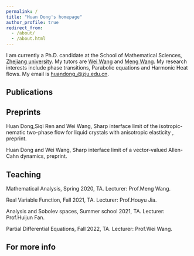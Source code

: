 ```yaml
---
permalink: /
title: "Huan Dong's homepage"
author_profile: true
redirect_from: 
  - /about/
  - /about.html
---
```


I am currently a Ph.D. candidate at the School of Mathematical Sciences, [Zhejiang university](http://www.math.zju.edu.cn/). My tutors are [Wei Wang](https://person.zju.edu.cn/en/wangw07#:~) and [Meng Wang](https://person.zju.edu.cn/0004263/571645.html). My research interests include  phase transitions, Parabolic equations and Harmonic Heat flows. My email is [huandong_@zju.edu.cn](maitio:huandong_@zju.edu.cn).

Publications
------

Preprints
------
  Huan Dong,Siqi Ren and Wei Wang,  Sharp interface limit of the isotropic-nematic two-phase flow for liquid crystals with anisotropic elasticity , preprint.
    
  Huan Dong and Wei Wang,  Sharp interface limit of a vector-valued Allen-Cahn dynamics,  preprint.

Teaching
------
Mathematical Analysis, Spring 2020, TA. Lecturer: Prof.Meng Wang.

Real Variable Function, Fall 2021, TA. Lecturer: Prof.Houyu Jia.

Analysis and Sobolev spaces, Summer school 2021, TA. Lecturer: Prof.Huijun Fan.

Partial Differential Equations, Fall 2022, TA. Lecturer: Prof.Wei Wang.

For more info
------
